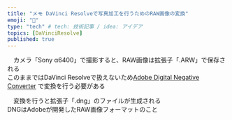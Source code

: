 ```yaml
---
title: "メモ DaVinci Resolveで写真加工を行うためのRAW画像の変換"
emoji: "💨"
type: "tech" # tech: 技術記事 / idea: アイデア
topics: [DaVinciResolve]
published: true
---
```


　カメラ「Sony α6400」で撮影すると、RAW画像は拡張子「.ARW」で保存される  \
このままではDaVinci Resolveで扱えないため[Adobe Digital Negative Converter](https://helpx.adobe.com/jp/camera-raw/using/adobe-dng-converter.html)
で変換を行う必要がある

　変換を行うと拡張子「.dng」のファイルが生成される \
DNGはAdobeが開発したRAW画像フォーマットのこと
